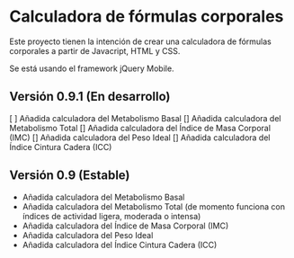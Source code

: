 Calculadora de fórmulas corporales
=======================

Este proyecto tienen la intención de crear una calculadora de fórmulas corporales a partir de Javacript, HTML y CSS.

Se está usando el framework jQuery Mobile.

Versión 0.9.1 (En desarrollo)
-----------------------------------
[ ] Añadida calculadora del Metabolismo Basal
[] Añadida calculadora del Metabolismo Total
[] Añadida calculadora del Índice de Masa Corporal (IMC)
[] Añadida calculadora del Peso Ideal
[] Añadida calculadora del Índice Cintura Cadera (ICC)

Versión 0.9 (Estable)
-----------------------------------
+ Añadida calculadora del Metabolismo Basal
+ Añadida calculadora del Metabolismo Total (de momento funciona con índices de actividad ligera, moderada o intensa)
+ Añadida calculadora del Índice de Masa Corporal (IMC)
+ Añadida calculadora del Peso Ideal
+ Añadida calculadora del Índice Cintura Cadera (ICC)
